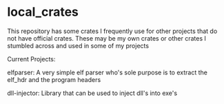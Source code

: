 # local_crates

This repository has some crates I frequently use for other projects that do not have official 
crates. These may be my own crates or other crates I stumbled across and used in some of my projects

Current Projects:

elfparser: A very simple elf parser who's sole purpose is to extract the elf_hdr and the program headers  

dll-injector: Library that can be used to inject dll's into exe's  
